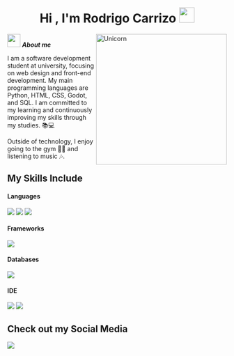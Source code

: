 <h1 align="center">Hi , I'm Rodrigo Carrizo <img src="https://media.giphy.com/media/hvRJCLFzcasrR4ia7z/giphy.gif" width="35"></h1>
<img align="right" width=300px alt="Unicorn" src="https://c.tenor.com/GN73MKBawZYAAAAi/busy-cute.gif" />

 <img src="https://media.giphy.com/media/ObNTw8Uzwy6KQ/giphy.gif" width="30px">&nbsp;***About me***

I am a software development student at university, focusing on web design and front-end development. My main programming languages are Python, HTML, CSS, Godot, and SQL. I am committed to my learning and continuously improving my skills through my studies. 📚💻

Outside of technology, I enjoy going to the gym 🏋️‍♂️ and listening to music 🎶.



## My Skills Include

<h4> Languages </h4>
<span> 
  <img src="https://img.shields.io/badge/python-3670A0?style=for-the-badge&logo=python&logoColor=ffdd54 ">
  <img src="https://img.shields.io/badge/HTML5-E34F26?style=for-the-badge&logo=html5&logoColor=white">
  <img src="https://img.shields.io/badge/CSS3-1572B6?style=for-the-badge&logo=css3&logoColor=white">

  
<h4> Frameworks </h4>
<span>
  <img src="https://img.shields.io/badge/GODOT-%23FFFFFF.svg?style=for-the-badge&logo=godot-engine">
</span>

  <h4> Databases </h4>
<span>
  <img src="https://img.shields.io/badge/MySQL-00000F?style=for-the-badge&logo=mysql&logoColor=white">
</span>
<h4> IDE </h4>
<span>
<img src="https://img.shields.io/badge/pycharm-143?style=for-the-badge&logo=pycharm&logoColor=black&color=black&labelColor=green">
<img src="https://img.shields.io/badge/Visual_Studio_Code-0078D4?style=for-the-badge&logo=visual%20studio%20code&logoColor=white">

## Check out my Social Media

<a href= "https://www.instagram.com/1rodrii_carrizo/">
<img src="https://img.shields.io/badge/Instagram-%23E4405F.svg?style=for-the-badge&logo=Instagram&logoColor=white">


  
